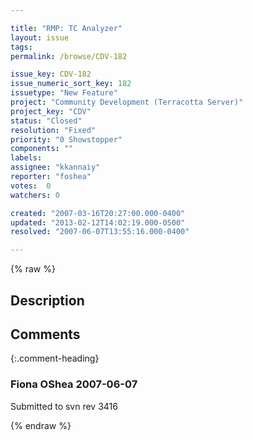 ```yaml
---

title: "RMP: TC Analyzer"
layout: issue
tags: 
permalink: /browse/CDV-182

issue_key: CDV-182
issue_numeric_sort_key: 182
issuetype: "New Feature"
project: "Community Development (Terracotta Server)"
project_key: "CDV"
status: "Closed"
resolution: "Fixed"
priority: "0 Showstopper"
components: ""
labels: 
assignee: "kkannaiy"
reporter: "foshea"
votes:  0
watchers: 0

created: "2007-03-16T20:27:00.000-0400"
updated: "2013-02-12T14:02:19.000-0500"
resolved: "2007-06-07T13:55:16.000-0400"

---
```




{% raw %}



## Description

<div markdown="1" class="description">



</div>

## Comments


{:.comment-heading}
### **Fiona OShea** <span class="date">2007-06-07</span>

<div markdown="1" class="comment">

Submitted to svn rev 3416

</div>



{% endraw %}
